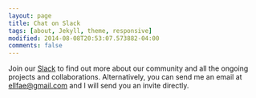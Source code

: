 ```yaml
---
layout: page
title: Chat on Slack
tags: [about, Jekyll, theme, responsive]
modified: 2014-08-08T20:53:07.573882-04:00
comments: false
---
```


Join our [Slack](https://join.slack.com/t/dairai/shared_invite/zt-dv2dwzj7-F9HT047jIGkunNKv88lQ~g) to find out more about our community and all the ongoing projects and collaborations. Alternatively, you can send me an email at ellfae@gmail.com and I will send you an invite directly.

